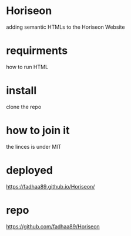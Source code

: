 # Horiseon
adding semantic HTMLs to the Horiseon Website

# requirments 
how to run HTML
# install
clone the repo
# how to join it 
the linces is under MIT 
# deployed
https://fadhaa89.github.io/Horiseon/
# repo
https://github.com/fadhaa89/Horiseon
